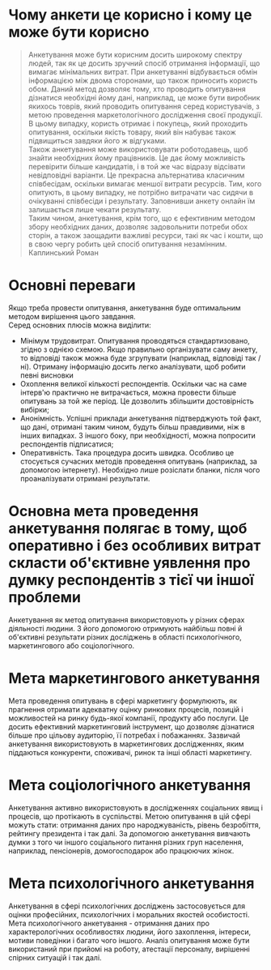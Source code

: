  # Чому анкети це корисно і кому це може бути корисно

 >Анкетування може бути корисним досить широкому спектру людей, так як це досить зручний спосіб отримання інформації, що вимагає мінімальних витрат. При анкетуванні відбувається обмін інформацією між двома сторонами, що також приносить користь обом. Даний метод дозволяє тому, хто проводить опитування дізнатися необхідні йому дані, наприклад, це може бути виробник якихось товрів, який проводить опитування серед користувачів, з метою проведення маркетологічного дослідження своєї продукції. В цьому випадку, користь отримає і покупець, який проходить опитування, оскільки якість товару, який він набуває також підвищиться завдяки його ж відгуками.  
 Також анкетування може використовувати роботодавець, щоб знайти необхідних йому працівників. Це дає йому можливість перевірити більше  кандидатів, і в той же час відразу відсівати невідповідні варіанти. Це прекрасна альтернатива класичним співбесідам, оскільки вимагає меншої витрати ресурсів. Тим, кого опитують, в цьому випадку, не потрібно витрачати час сидячи в очікуванні співбесіди і результату. Заповнивши анкету онлайн їм залишається лише чекати результату.  
 Таким чином, анкетування, крім того, що є ефективним методом збору необхідних даних, дозволяє задовольнити потреби обох сторін, а також заощадити важливі ресурси, такі як час і кошти, що в свою чергу робить цей спосіб опитування незамінним.  
                                                                                                            Каплинський Роман

 # Oсновні переваги
Якщо треба провести опитування, анкетування буде оптимальним методом вирішення цього завдання.  
Серед основних плюсів можна виділити:
 * Mінімум трудовитрат. Опитування проводяться стандартизовано, згідно з однією схемою. Якщо правильно організувати саму анкету, то відповіді також можна буде згрупувати (наприклад, відповіді так / ні). Отриману інформацію досить легко аналізувати, щоб робити певні висновки
 * Oхоплення великої кількості респондентів. Оскільки час на саме інтерв'ю практично не витрачається, можна провести більше опитувань за той же період. Це дозволить збільшити достовірність вибірки;
 * Aнонімність. Успішні приклади анкетування підтверджують той факт, що дані, отримані таким чином, будуть більш правдивими, ніж в інших випадках. З іншого боку, при необхідності, можна попросити респондентів підписатися;
 * Oперативність. Така процедура досить швидка. Особливо це стосується сучасних методів проведення опитувань (наприклад, за допомогою інтернету). Необхідно лише розіслати бланки, після чого проаналізувати отримані результати.

# Основна мета проведення анкетування полягає в тому, щоб оперативно і без особливих витрат скласти об'єктивне уявлення про думку респондентів з тієї чи іншої проблеми

Анкетування як метод опитування використовують у різних сферах діяльності людини. З його допомогою отримують найбільш повні й об'єктивні результати різних досліджень в області психологічного, маркетингового або соціологічного.

# Мета маркетингового анкетування

Мета проведення опитувань в сфері маркетингу формулюють, як прагнення отримати адекватну оцінку ринкових процесів, позицій і можливостей на ринку будь-якої компанії, продукту або послуги. Це досить ефективний маркетинговий інструмент, що дозволяє дізнатися більше про цільову аудиторію, її потребах і побажаннях. Зазвичай анкетування використовують в маркетингових дослідженнях, яким піддаються конкуренти, споживачі, ринок та інші області маркетингу.

# Мета соціологічного анкетування

Анкетування активно використовують в дослідженнях соціальних явищ і процесів, що протікають в суспільстві. Метою опитування в цій сфері можуть стати: отримання даних про народжуваність, рівень безробіття, рейтингу президента і так далі. За допомогою анкетування вивчають думки з того чи іншого соціального питання різних груп населення, наприклад, пенсіонерів, домогосподарок або працюючих жінок.

# Мета психологічного анкетування

Анкетування в сфері психологічних досліджень застосовується для оцінки професійних, психологічних і моральних якостей особистості. Мета психологічного анкетування - отримання даних про характерологічних особливостях людини, його захоплення, інтереси, мотиви поведінки і багато чого іншого. Аналіз опитування може бути використаний при прийомі на роботу, атестації персоналу, вирішенні спірних ситуацій і так далі.

